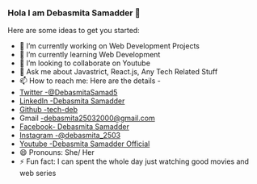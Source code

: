 ### Hola I am Debasmita Samadder 👋


Here are some ideas to get you started:

- 🔭 I’m currently working on Web Development Projects
- 🌱 I’m currently learning Web Development
- 👯 I’m looking to collaborate on Youtube
- 💬 Ask me about Javastrict, React.js, Any Tech Related Stuff
- 📫 How to reach me: Here are the details - 
- [Twitter -@DebasmitaSamad5](https://twitter.com/DebasmitaSamad5?s=08) 
- [LinkedIn -Debasmita Samadder](https://www.linkedin.com/in/debasmita-samadder-0806ba1b1) 
- [Github -tech-deb](https://github.com/tech-deb)
- Gmail -debasmita25032000@gmail.com 
- [Facebook- Debasmita Samadder](https://www.facebook.com/debasmita25) 
- [Instagram -@debasmita_2503](https://instagram.com/debasmita_2503) 
- [Youtube -Debasmita Samadder Official](https://youtube.com/channel/UCbsLvQmJc4MXMNBaeSUGgsg)
- 😄 Pronouns: She/ Her
- ⚡ Fun fact: I can spent the whole day just watching good movies and web series

